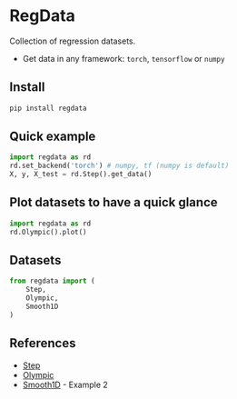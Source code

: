 # RegData

Collection of regression datasets.

* Get data in any framework: ```torch```, ```tensorflow``` or ```numpy```

## Install
```bash
pip install regdata
```
## Quick example

```python
import regdata as rd
rd.set_backend('torch') # numpy, tf (numpy is default)
X, y, X_test = rd.Step().get_data()
```

## Plot datasets to have a quick glance

```python
import regdata as rd
rd.Olympic().plot()
```

## Datasets

```python
from regdata import (
    Step,
    Olympic,
    Smooth1D
)
```

## References

* [Step](http://inverseprobability.com/talks/notes/deep-gaussian-processes.html)
* [Olympic](http://inverseprobability.com/talks/notes/deep-gaussian-processes.html)
* [Smooth1D](http://www.stat.cmu.edu/~kass/papers/bars.pdf) - Example 2